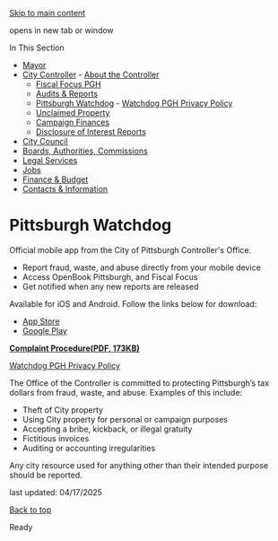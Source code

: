[Skip to main content](https://www.pittsburghpa.gov/City-Government/City-Controllers-Office/Pittsburgh-Watchdog#main-content)

opens in new tab or window

In This Section

- [Mayor](https://www.pittsburghpa.gov/City-Government/Mayor)
- [City Controller](https://www.pittsburghpa.gov/City-Government/City-Controllers-Office)  - [About the Controller](https://www.pittsburghpa.gov/City-Government/City-Controllers-Office/About-the-Controller)
  - [Fiscal Focus PGH](https://www.pittsburghpa.gov/City-Government/City-Controllers-Office/Fiscal-Focus-PGH)
  - [Audits & Reports](https://www.pittsburghpa.gov/City-Government/City-Controllers-Office/Audits-Reports)
  - [Pittsburgh Watchdog](https://www.pittsburghpa.gov/City-Government/City-Controllers-Office/Pittsburgh-Watchdog)    - [Watchdog PGH Privacy Policy](https://www.pittsburghpa.gov/City-Government/City-Controllers-Office/Pittsburgh-Watchdog/Watchdog-PGH-Privacy-Policy)
  - [Unclaimed Property](https://www.pittsburghpa.gov/City-Government/City-Controllers-Office/Unclaimed-Property)
  - [Campaign Finances](https://www.pittsburghpa.gov/City-Government/City-Controllers-Office/Campaign-Finances)
  - [Disclosure of Interest Reports](https://www.pittsburghpa.gov/City-Government/City-Controllers-Office/Disclosure-of-Interest-Reports)
- [City Council](https://www.pittsburghpa.gov/City-Government/City-Council)
- [Boards, Authorities, Commissions](https://www.pittsburghpa.gov/City-Government/Boards-Authorities-Commissions)
- [Legal Services](https://www.pittsburghpa.gov/City-Government/Legal-Services)
- [Jobs](https://www.pittsburghpa.gov/City-Government/Jobs)
- [Finance & Budget](https://www.pittsburghpa.gov/City-Government/Finance-Budget)
- [Contacts & Information](https://www.pittsburghpa.gov/City-Government/Contacts-Information)

# Pittsburgh Watchdog

Official mobile app from the City of Pittsburgh Controller's Office.

- Report fraud, waste, and abuse directly from your mobile device
- Access OpenBook Pittsburgh, and Fiscal Focus
- Get notified when any new reports are released

Available for iOS and Android. Follow the links below for download:

- [App Store](https://apps.apple.com/us/app/pghwatchdog/id1083599790?ls=1)
- [Google Play](https://play.google.com/store/apps/details?id=gov.pittsburghpa.fraud&hl=en)

**[Complaint Procedure(PDF, 173KB)](https://www.pittsburghpa.gov/files/assets/city/v/1/controller/documents/236_complaint_procedure.pdf)**

[Watchdog PGH Privacy Policy](https://www.pittsburghpa.gov/City-Government/City-Controllers-Office/Pittsburgh-Watchdog/Watchdog-PGH-Privacy-Policy)

The Office of the Controller is committed to protecting Pittsburgh’s tax dollars from fraud, waste, and abuse. Examples of this include:

- Theft of City property
- Using City property for personal or campaign purposes
- Accepting a bribe, kickback, or illegal gratuity
- Fictitious invoices
- Auditing or accounting irregularities

Any city resource used for anything other than their intended purpose should be reported.

last updated: 04/17/2025

[Back to top](https://www.pittsburghpa.gov/City-Government/City-Controllers-Office/Pittsburgh-Watchdog#body-top)

Ready
